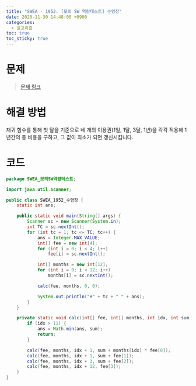 ```yaml
---
title: "SWEA - 1952. [모의 SW 역량테스트] 수영장"
date: 2020-11-30 14:48:00 +0900
categories:
  - 알고리즘
toc: true
toc_sticky: true
---
```


# 문제

> [문제 링크](https://swexpertacademy.com/main/code/problem/problemDetail.do?contestProbId=AV5PpFQaAQMDFAUq&categoryId=AV5PpFQaAQMDFAUq&categoryType=CODE)

# 해결 방법

재귀 함수를 통해 첫 달을 기준으로 네 개의 이용권(1일, 1달, 3달, 1년)을 각각 적용해 1년간의 총 비용을 구하고, 그 값이 최소가 되면 갱신시킵니다.

# 코드

```java
package SWEA_모의SW역량테스트;

import java.util.Scanner;

public class SWEA_1952_수영장 {
    static int ans;

    public static void main(String[] args) {
        Scanner sc = new Scanner(System.in);
        int TC = sc.nextInt();
        for (int tc = 1; tc <= TC; tc++) {
            ans = Integer.MAX_VALUE;
            int[] fee = new int[4];
            for (int i = 0; i < 4; i++)
                fee[i] = sc.nextInt();

            int[] months = new int[12];
            for (int i = 0; i < 12; i++)
                months[i] = sc.nextInt();

            calc(fee, months, 0, 0);

            System.out.println("#" + tc + " " + ans);
        }
    }

    private static void calc(int[] fee, int[] months, int idx, int sum) {
        if (idx > 11) {
            ans = Math.min(ans, sum);
            return;
        }

        calc(fee, months, idx + 1, sum + months[idx] * fee[0]);
        calc(fee, months, idx + 1, sum + fee[1]);
        calc(fee, months, idx + 3, sum + fee[2]);
        calc(fee, months, idx + 12, fee[3]);
    }
}
```